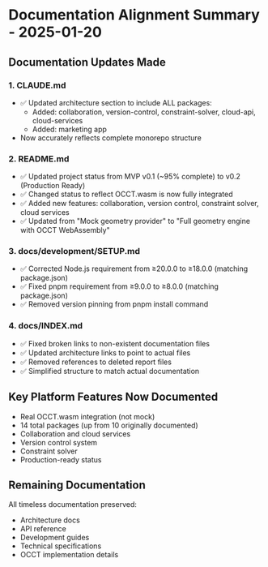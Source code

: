 # Documentation Alignment Summary - 2025-01-20

## Documentation Updates Made

### 1. CLAUDE.md
- ✅ Updated architecture section to include ALL packages:
  - Added: collaboration, version-control, constraint-solver, cloud-api, cloud-services
  - Added: marketing app
- Now accurately reflects complete monorepo structure

### 2. README.md  
- ✅ Updated project status from MVP v0.1 (~95% complete) to v0.2 (Production Ready)
- ✅ Changed status to reflect OCCT.wasm is now fully integrated
- ✅ Added new features: collaboration, version control, constraint solver, cloud services
- ✅ Updated from "Mock geometry provider" to "Full geometry engine with OCCT WebAssembly"

### 3. docs/development/SETUP.md
- ✅ Corrected Node.js requirement from ≥20.0.0 to ≥18.0.0 (matching package.json)
- ✅ Fixed pnpm requirement from ≥9.0.0 to ≥8.0.0 (matching package.json)
- ✅ Removed version pinning from pnpm install command

### 4. docs/INDEX.md
- ✅ Fixed broken links to non-existent documentation files
- ✅ Updated architecture links to point to actual files
- ✅ Removed references to deleted report files
- ✅ Simplified structure to match actual documentation

## Key Platform Features Now Documented
- Real OCCT.wasm integration (not mock)
- 14 total packages (up from 10 originally documented)
- Collaboration and cloud services
- Version control system
- Constraint solver
- Production-ready status

## Remaining Documentation
All timeless documentation preserved:
- Architecture docs
- API reference  
- Development guides
- Technical specifications
- OCCT implementation details